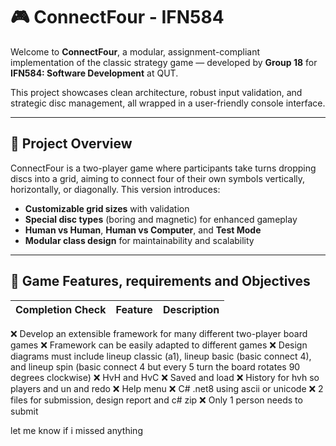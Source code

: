 # 🎮 ConnectFour - IFN584

Welcome to **ConnectFour**, a modular, assignment-compliant implementation of the classic strategy game — developed by **Group 18** for **IFN584: Software Development** at QUT.

This project showcases clean architecture, robust input validation, and strategic disc management, all wrapped in a user-friendly console interface.

---

## 🧠 Project Overview

ConnectFour is a two-player game where participants take turns dropping discs into a grid, aiming to connect four of their own symbols vertically, horizontally, or diagonally. This version introduces:

- **Customizable grid sizes** with validation
- **Special disc types** (boring and magnetic) for enhanced gameplay
- **Human vs Human**, **Human vs Computer**, and **Test Mode**
- **Modular class design** for maintainability and scalability

---

## 🧩 Game Features, requirements and Objectives

Completion Check   | Feature                  | Description                                                                 |
------------------ | -------------------------|-----------------------------------------------------------------------------|

❌  Develop an extensible framework for many different two-player board games
❌  Framework can be easily adapted to different games
❌  Design diagrams must include lineup classic (a1), lineup basic (basic connect 4), and lineup spin (basic connect 4 but every 5 turn the board rotates 90 degrees clockwise)
❌  HvH and HvC
❌  Saved and load
❌  History for hvh so players and un and redo
❌  Help menu
❌  C# .net8 using ascii or unicode
❌  2 files for submission, design report and c# zip
❌  Only 1 person needs to submit


let me know if i missed anything
 
